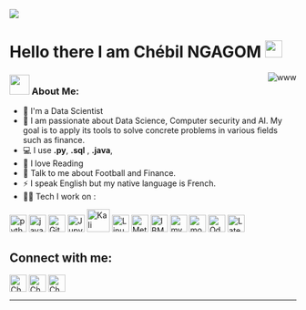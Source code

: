 ![](https://github.com/Yolo237/Resource/blob/main/header_.png)
# Hello there I am Chébil NGAGOM <img src="https://github.com/Yolo237/Resource/blob/main/Hi.gif" width="30" />
<p><img align="right" src="https://github.com/Yolo237/Resource/blob/main/Work.gif" alt="www" /></p>

### <img src="https://github.com/Yolo237/Resource/blob/main/Developer.gif" width="35" /> About Me:
- 🏦 I'm a Data Scientist
- :eyes: I am passionate about Data Science, Computer security and AI. My goal is to apply its tools to solve concrete problems in various fields such as finance.
- 💻 I use  **.py**,  **.sql** , **.java**,
- 📖 I love Reading
- 💬 Talk to me about Football and Finance.
- ⚡ I speak English but my native language is French.
- 🧑‍💻 Tech I work on :

<p align="left">
      <img src="https://www.vectorlogo.zone/logos/python/python-icon.svg" alt="python" width="30" height="30"/>
      <img src="https://www.vectorlogo.zone/logos/java/java-icon.svg" alt="java" width="30" height="30"/> 
      <img src="https://www.vectorlogo.zone/logos/git-scm/git-scm-icon.svg" alt="Git" width="30" height="30"/>
      <img src="https://www.vectorlogo.zone/logos/jupyter/jupyter-icon.svg" alt="Jupyter" width="30" height="30"/>
      <img src="https://github.com/Yolo237/Resource/blob/main/Kali.svg" alt="Kali Linux" width="40" height="40"/>
      <img src="https://www.vectorlogo.zone/logos/linux/linux-icon.svg" alt="Linux" width="30" height="30"/>
      <img src="https://github.com/Yolo237/Resource/blob/main/MS.png" alt="Metasploit" width="30" height="30"/>
      <img src="https://www.vectorlogo.zone/logos/ibm_cloud/ibm_cloud-icon.svg" alt="IBM Cloud" width="30" height="30"/> 
      <img src="https://www.vectorlogo.zone/logos/mysql/mysql-icon.svg" alt="mysql" width="30" height="30"/>
      <img src="https://www.vectorlogo.zone/logos/mongodb/mongodb-icon.svg" alt="mongodb" width="30" height="30"/>
      <img src="https://github.com/Yolo237/Resource/blob/main/odoo.svg" alt="Odoo" width="30" height="30"/>
      <img src="https://commons.wikimedia.org/wiki/File:LaTeX_logo.svg" alt="Latex" width="30" height="30"/>
     
      
      
      
     
      
</p>

## Connect with me:
<p align="left">
   <a href="https://twitter.com/yolocmr" target="blank"><img align="center"
      src="https://www.vectorlogo.zone/logos/twitter/twitter-tile.svg"
      alt="Chebil Ngagom" height="30" width="30" /></a>
  <a href="https://www.linkedin.com/in/yolo237/" target="blank"><img align="center"
      src="https://www.vectorlogo.zone/logos/linkedin/linkedin-icon.svg"
      alt="Chebil Ngagom" height="30" width="30" /></a>
  <a href="https://t.me/OPJ_237" target="blank"><img align="center"
      src="https://www.vectorlogo.zone/logos/telegram/telegram-tile.svg"
      alt="Chebil Ngagom" height="30" width="30" /></a>
      
  

</p>


---
